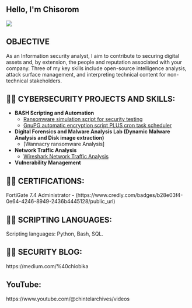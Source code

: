## Hello, I'm Chisorom
<a href="https://linkedin.com/in/chisoromobika/"><img src="https://img.shields.io/badge/-LinkedIn-0072b1?&style=for-the-badge&logo=linkedin&logoColor=white" /></a>


## OBJECTIVE
As an Information security analyst, I aim to contribute to securing digital assets and, by extension, the people and reputation associated with your company. Three of my key skills include open-source intelligence analysis, attack surface management, and interpreting technical content for non-technical stakeholders. 



<h2>👨‍💻 CYBERSECURITY PROJECTS AND SKILLS:</h2>

- <b>BASH Scripting and Automation </b>
  - [Ransomware simulation script for security testing ](https://github.com/Chizzywiz/ransomwaresimulationscript/blob/main/README.md)
  - [GnuPG automatic encryption script PLUS cron task scheduler ](https://github.com/Chizzywiz/GnuPG-automatic-encryption-script/blob/main/README.md)
- <b>Digital Forensics and Malware Analysis Lab (Dynamic Malware Analysis and Disk image extraction) </b>
  - [Wannacry ransomware Analysis] 
- <b>Network Traffic Analysis</b>
  - [Wireshark Network Traffic Analysis](https://github.com/Chizzywiz/ransomwaresimulationscript/blob/main/README.md)
- <b>Vulnerability Management</b>
  


<h2>👨‍💻 CERTIFICATIONS:</h2>
FortiGate 7.4 Administrator - (https://www.credly.com/badges/b28e03f4-0e64-4246-8949-2436b4445128/public_url)

<h2>👨‍💻 SCRIPTING LANGUAGES:</h2>
Scripting languages: Python, Bash, SQL.

<h2>👨‍💻 SECURITY BLOG:</h2>
 https://medium.com/%40chiobika 
 
<h2> YouTube:</h2>
https://www.youtube.com/@chintelarchives/videos
